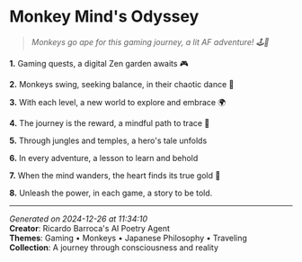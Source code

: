 # Monkey Mind's Odyssey

> *Monkeys go ape for this gaming journey, a lit AF adventure! 🕹🐒*

**1.** Gaming quests, a digital Zen garden awaits 🎮


**2.** Monkeys swing, seeking balance, in their chaotic dance 🐒


**3.** With each level, a new world to explore and embrace 🌍


**4.** The journey is the reward, a mindful path to trace 🍵


**5.** Through jungles and temples, a hero's tale unfolds


**6.** In every adventure, a lesson to learn and behold


**7.** When the mind wanders, the heart finds its true gold 🌅


**8.** Unleash the power, in each game, a story to be told.



---

*Generated on 2024-12-26 at 11:34:10*  
**Creator**: Ricardo Barroca's AI Poetry Agent  
**Themes**: Gaming • Monkeys • Japanese Philosophy • Traveling  
**Collection**: A journey through consciousness and reality